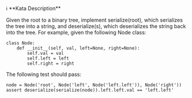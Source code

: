 <aside>
ℹ️ **Kata Description**

</aside>

Given the root to a binary tree, implement serialize(root), which serializes the tree into a string, and deserialize(s),
which deserializes the string back into the tree.
For example, given the following Node class:

```
class Node:
    def __init__(self, val, left=None, right=None):
        self.val = val
        self.left = left
        self.right = right
``` 

The following test should pass:

``` 
node = Node('root', Node('left', Node('left.left')), Node('right'))
assert deserialize(serialize(node)).left.left.val == 'left.left'
``` 
